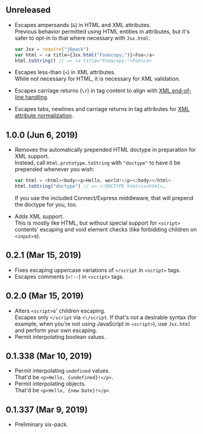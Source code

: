 ## Unreleased
- Escapes ampersands (`&`) in HTML and XML attributes.  
  Previous behavior permitted using HTML entities in attributes, but it's safer to opt-in to that where necessary with `Jsx.html`:

  ```javascript
  var Jsx = require("j6pack")
  var html = <a title={Jsx.html("Foo&copy;")}>Foo</a>
  html.toString() // => <a title="Foo&copy;">Foo</a>
  ```

- Escapes less-than (`<`) in XML attributes.  
  While not necessary for HTML, it is necessary for XML validation.
- Escapes carriage returns (`\r`) in tag content to align with [XML end-of-line handling](https://www.w3.org/TR/REC-xml/#sec-line-ends).
- Escapes tabs, newlines and carriage returns in tag attributes for [XML attribute normalization](https://www.w3.org/TR/REC-xml/#AVNormalize).

## 1.0.0 (Jun 6, 2019)
- Removes the automatically prepended HTML doctype in preparation for XML support.  
  Instead, call `Html.prototype.toString` with `"doctype"` to have it be prepended whenever you wish:

  ```javascript
  var html = <html><body><p>Hello, world!</p></body></html>
  html.toString("doctype") // => <!DOCTYPE html>\n<html>…
  ```

  If you use the included Connect/Express middleware, that will prepend the doctype for you, too.
- Adds XML support.  
  This is mostly like HTML, but without special support for `<script>` contents' escaping and void element checks (like forbidding children on `<input>`s).

## 0.2.1 (Mar 15, 2019)
- Fixes escaping uppercase variations of `</script` in `<script>` tags.
- Escapes comments (`<!--`) in `<script>` tags.

## 0.2.0 (Mar 15, 2019)
- Alters `<script>`s' children escaping.  
  Escapes only `</script` via `<\/script`. If that's not a desirable syntax (for example, when you're not using JavaScript in `<script>`), use `Jsx.html` and perform your own escaping.
- Permit interpolating boolean values.

## 0.1.338 (Mar 10, 2019)
- Permit interpolating `undefined` values.  
  That'd be `<p>Hello, {undefined}!</p>`.
- Permit interpolating objects.  
  That'd be `<p>Hello, {new Date}!</p>`.

## 0.1.337 (Mar 9, 2019)
- Preliminary six-pack.

